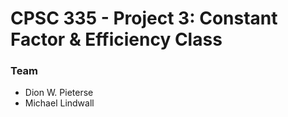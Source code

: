 # CPSC 335 - Project 3: Constant Factor &amp; Efficiency Class

### Team
- Dion W. Pieterse
- Michael Lindwall
